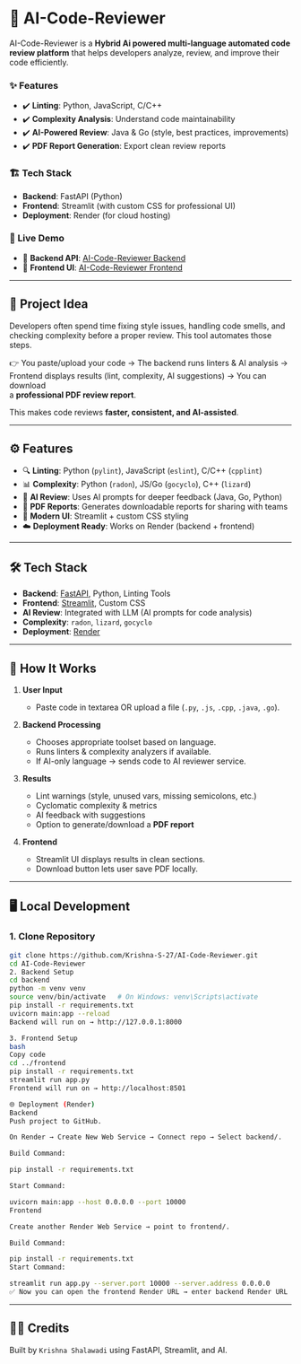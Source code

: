 # 🧠 AI-Code-Reviewer  

AI-Code-Reviewer is a **Hybrid Ai powered multi-language automated code review platform** that helps developers analyze, review, and improve their code efficiently.  

### ✨ Features  
- ✔️ **Linting**: Python, JavaScript, C/C++  
- ✔️ **Complexity Analysis**: Understand code maintainability  
- ✔️ **AI-Powered Review**: Java & Go (style, best practices, improvements)  
- ✔️ **PDF Report Generation**: Export clean review reports  

### 🏗️ Tech Stack  
- **Backend**: FastAPI (Python)  
- **Frontend**: Streamlit (with custom CSS for professional UI)  
- **Deployment**: Render (for cloud hosting)  

### 🚀 Live Demo  
- 🔗 **Backend API**: [AI-Code-Reviewer Backend](https://ai-code-reviewer-backend-udx1.onrender.com)  
- 🎨 **Frontend UI**: [AI-Code-Reviewer Frontend](https://ai-code-reviewer-frontend-3pi1.onrender.com)  

---


## 📌 Project Idea

Developers often spend time fixing style issues, handling code smells, and  
checking complexity before a proper review. This tool automates those steps.

👉 You paste/upload your code → The backend runs linters & AI analysis →  
Frontend displays results (lint, complexity, AI suggestions) → You can download  
a **professional PDF review report**.

This makes code reviews **faster, consistent, and AI-assisted**.

---

## ⚙️ Features

- 🔍 **Linting**: Python (`pylint`), JavaScript (`eslint`), C/C++ (`cpplint`)  
- 📊 **Complexity**: Python (`radon`), JS/Go (`gocyclo`), C++ (`lizard`)  
- 🤖 **AI Review**: Uses AI prompts for deeper feedback (Java, Go, Python)  
- 📄 **PDF Reports**: Generates downloadable reports for sharing with teams  
- 🎨 **Modern UI**: Streamlit + custom CSS styling  
- ☁️ **Deployment Ready**: Works on Render (backend + frontend)

---

## 🛠️ Tech Stack

- **Backend**: [FastAPI](https://fastapi.tiangolo.com/), Python, Linting Tools  
- **Frontend**: [Streamlit](https://streamlit.io/), Custom CSS  
- **AI Review**: Integrated with LLM (AI prompts for code analysis)  
- **Complexity**: `radon`, `lizard`, `gocyclo`  
- **Deployment**: [Render](https://render.com/)  

---

## 🚀 How It Works

1. **User Input**  
   - Paste code in textarea OR upload a file (`.py`, `.js`, `.cpp`, `.java`, `.go`).  

2. **Backend Processing**  
   - Chooses appropriate toolset based on language.  
   - Runs linters & complexity analyzers if available.  
   - If AI-only language → sends code to AI reviewer service.  

3. **Results**  
   - Lint warnings (style, unused vars, missing semicolons, etc.)  
   - Cyclomatic complexity & metrics  
   - AI feedback with suggestions  
   - Option to generate/download a **PDF report**  

4. **Frontend**  
   - Streamlit UI displays results in clean sections.  
   - Download button lets user save PDF locally.  

---

## 🖥️ Local Development

### 1. Clone Repository
```bash
git clone https://github.com/Krishna-S-27/AI-Code-Reviewer.git
cd AI-Code-Reviewer
2. Backend Setup
cd backend
python -m venv venv
source venv/bin/activate   # On Windows: venv\Scripts\activate
pip install -r requirements.txt
uvicorn main:app --reload
Backend will run on → http://127.0.0.1:8000

3. Frontend Setup
bash
Copy code
cd ../frontend
pip install -r requirements.txt
streamlit run app.py
Frontend will run on → http://localhost:8501

🌐 Deployment (Render)
Backend
Push project to GitHub.

On Render → Create New Web Service → Connect repo → Select backend/.

Build Command:

pip install -r requirements.txt

Start Command:

uvicorn main:app --host 0.0.0.0 --port 10000
Frontend

Create another Render Web Service → point to frontend/.

Build Command:

pip install -r requirements.txt
Start Command:

streamlit run app.py --server.port 10000 --server.address 0.0.0.0
✅ Now you can open the frontend Render URL → enter backend Render URL in sidebar → Start reviewing code!
```
---

## 👨‍💻 Credits  

Built by `Krishna Shalawadi` using FastAPI, Streamlit, and AI.  

